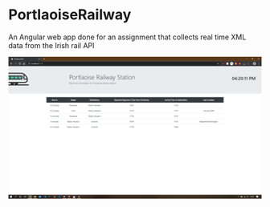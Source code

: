 # PortlaoiseRailway
An Angular web app done for an assignment that collects real time XML data from the Irish rail API

![Railway](https://github.com/AlexMcLean123/PortlaoiseRailway/blob/master/trainApplication/src/assets/Screenshot%20(25).png)
